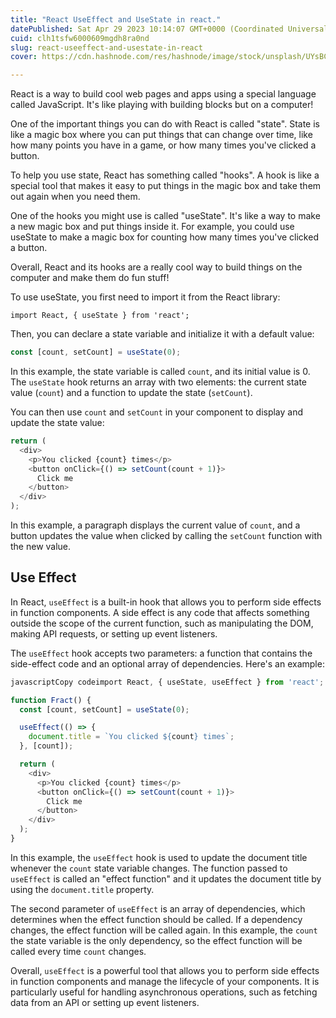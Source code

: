 ```yaml
---
title: "React UseEffect and UseState in react."
datePublished: Sat Apr 29 2023 10:14:07 GMT+0000 (Coordinated Universal Time)
cuid: clh1tsfw6000609mgdh8ra0nd
slug: react-useeffect-and-usestate-in-react
cover: https://cdn.hashnode.com/res/hashnode/image/stock/unsplash/UYsBCu9RP3Y/upload/dec302518d2b780008d48129576f8516.jpeg

---
```


React is a way to build cool web pages and apps using a special language called JavaScript. It's like playing with building blocks but on a computer!

One of the important things you can do with React is called "state". State is like a magic box where you can put things that can change over time, like how many points you have in a game, or how many times you've clicked a button.

To help you use state, React has something called "hooks". A hook is like a special tool that makes it easy to put things in the magic box and take them out again when you need them.

One of the hooks you might use is called "useState". It's like a way to make a new magic box and put things inside it. For example, you could use useState to make a magic box for counting how many times you've clicked a button.

Overall, React and its hooks are a really cool way to build things on the computer and make them do fun stuff!

To use useState, you first need to import it from the React library:

```plaintext
import React, { useState } from 'react';
```

Then, you can declare a state variable and initialize it with a default value:

```javascript
const [count, setCount] = useState(0);
```

In this example, the state variable is called `count`, and its initial value is 0. The `useState` hook returns an array with two elements: the current state value (`count`) and a function to update the state (`setCount`).

You can then use `count` and `setCount` in your component to display and update the state value:

```javascript
return (
  <div>
    <p>You clicked {count} times</p>
    <button onClick={() => setCount(count + 1)}>
      Click me
    </button>
  </div>
);
```

In this example, a paragraph displays the current value of `count`, and a button updates the value when clicked by calling the `setCount` function with the new value.

## **Use Effect**

In React, `useEffect` is a built-in hook that allows you to perform side effects in function components. A side effect is any code that affects something outside the scope of the current function, such as manipulating the DOM, making API requests, or setting up event listeners.

The `useEffect` hook accepts two parameters: a function that contains the side-effect code and an optional array of dependencies. Here's an example:

```javascript
javascriptCopy codeimport React, { useState, useEffect } from 'react';

function Fract() {
  const [count, setCount] = useState(0);

  useEffect(() => {
    document.title = `You clicked ${count} times`;
  }, [count]);

  return (
    <div>
      <p>You clicked {count} times</p>
      <button onClick={() => setCount(count + 1)}>
        Click me
      </button>
    </div>
  );
}
```

In this example, the `useEffect` hook is used to update the document title whenever the `count` state variable changes. The function passed to `useEffect` is called an "effect function" and it updates the document title by using the `document.title` property.

The second parameter of `useEffect` is an array of dependencies, which determines when the effect function should be called. If a dependency changes, the effect function will be called again. In this example, the `count` the state variable is the only dependency, so the effect function will be called every time `count` changes.

Overall, `useEffect` is a powerful tool that allows you to perform side effects in function components and manage the lifecycle of your components. It is particularly useful for handling asynchronous operations, such as fetching data from an API or setting up event listeners.